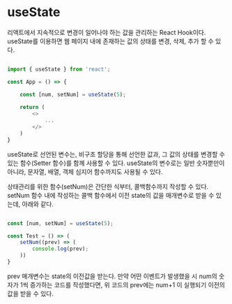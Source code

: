 # useState

리액트에서 지속적으로 변경이 일어나야 하는 값을 관리하는 React Hook이다. useState를 이용하면 웹 페이지 내에 존재하는 값의 상태를 변경, 삭제, 추가 할 수 있다.

``` javascript

import { useState } from 'react';

const App = () => {

	const [num, setNum] = useState(5);
	
	return (
		<>
			...	
		</>
	)
}

```


useState로 선언된 변수는, 비구조 할당을 통해 선언한 값과, 그 값의 상태를 변경할 수 있는 함수(Setter 함수)를  함께 사용할 수 있다. useState의 변수로는 일반 숫자뿐만이 아니라, 문자열, 배열, 객체 심지어 함수까지도 사용될 수 있다.

상태관리를 위한 함수(setNum)은 간단한 식부터, 콜백함수까지 작성할 수 있다. setNum 함수 내에 작성하는 콜백 함수에서 이전 state의 값을 매개변수로 받을 수 있는데, 아래와 같다.

```javascript

const [num, setNum] = useState(5);

const Test = () => (
	setNum((prev) => (
		console.log(prev);
	))
}
```

prev 매개변수는 state의 이전값을 받는다. 만약 어떤 이벤트가 발생했을 시 num의 숫자가 1씩 증가하는 코드를 작성했다면, 위 코드의 prev에는 num+1 이 실행되기 이전의 값을 받을 수 있다.